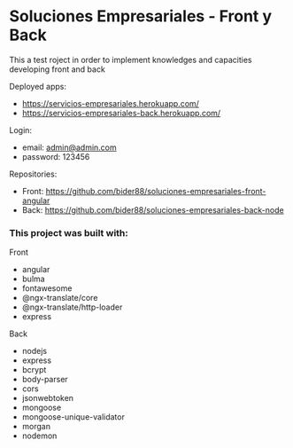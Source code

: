 # Soluciones Empresariales - Front y Back
This a test roject in order to implement knowledges and capacities developing front and back

Deployed apps:
- https://servicios-empresariales.herokuapp.com/
- https://servicios-empresariales-back.herokuapp.com/

Login:
- email: admin@admin.com
- password: 123456

Repositories:
- Front: https://github.com/bider88/soluciones-empresariales-front-angular
- Back:  https://github.com/bider88/soluciones-empresariales-back-node

### This project was built with:
Front
- angular
- bulma
- fontawesome
- @ngx-translate/core
- @ngx-translate/http-loader
- express

Back
- nodejs
- express
- bcrypt
- body-parser
- cors
- jsonwebtoken
- mongoose
- mongoose-unique-validator
- morgan
- nodemon
